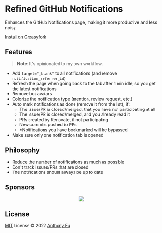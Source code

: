 # Refined GitHub Notifications

Enhances the GitHub Notifications page, making it more productive and less noisy.

[Install on Greasyfork](https://greasyfork.org/en/scripts/461320-refined-github-notifications)

## Features

> **Note**: It's opinionated to my own workflow.

- Add `target="_blank"` to all notifications (and remove `notification_referrer_id`)
- Refresh the page when going back to the tab after 1 min idle, so you get the latest notifications
- Remove bot avatars
- Colorize the notification type (mention, review request, etc.)
- Auto mark notifications as done (remove it from the list), if:
  - The issue/PR is closed/merged, that you have not participating at all
  - The issue/PR is closed/merged, and you already read it
  - PRs created by Renovate, if not participating
  - New commits pushed to PRs
  - *Notifications you have bookmarked will be bypassed
- Make sure only one notification tab is opened

## Philosophy

- Reduce the number of notifications as much as possible
- Don't track issues/PRs that are closed
- The notifications should always be up to date

## Sponsors

<p align="center">
  <a href="https://cdn.jsdelivr.net/gh/antfu/static/sponsors.svg">
    <img src='https://cdn.jsdelivr.net/gh/antfu/static/sponsors.svg'/>
  </a>
</p>

## License

[MIT](./LICENSE) License © 2022 [Anthony Fu](https://github.com/antfu)
